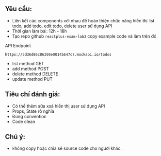 ## Yêu cầu:
- Liên kết các components với nhau để hoàn thiện chức năng hiển thị list todo, add todo, edit todo, delete user sử dụng API
- Thời gian làm bài: 12h - 18h
- Tạo repo github `reactplus-exam-lab3` copy example code và làm trên đó

API Endpoint
```text
https://5d36d86c86300e0014b647c7.mockapi.io/todos
```
- list method GET
- add method POST
- delete method DELETE
- update method PUT


## Tiêu chí đánh giá:
- Có thể thêm sửa xoá hiển thị user sử dụng API
- Props, State rõ nghĩa
- Đúng convention
- Code clean

## Chú ý:
- không copy hoặc chia sẻ source code cho người khác.
